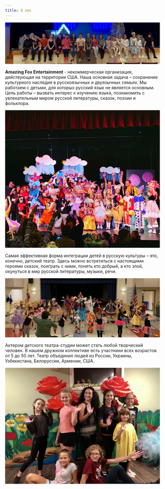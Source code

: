 ```yaml
---
title: О нас
---
```


![Наша дружная семья](./team.jpg)

**Amazing Fox Entertainment** - некоммерческая организация, действующая на территории США. Наша
основная задача – сохранение культурного наследия в русскоязычных и двуязычных семьях. Мы работаем с детьми, для которых русский язык не является основным. Цель работы – вызвать интерес к изучению языка, познакомить с увлекательным миром русской литературы, сказок, поэзии и фольклора.

![Аплодисменты](./IMG_8616.JPG)

Самая эффективная форма интеграции детей в русскую культуры – это, конечно, детский театр. Здесь можно встретиться с настоящими героями сказок, поиграть с ними, понять кто добрый, а кто злой, окунуться в мир русской литературы, музыки, речи.

![Наша дружная семья](./repa.jpg)

Актером детского театра-студии может стать любой творческий человек. В нашем дружном коллективе есть участники всех возрастов от 5 до 50 лет. Театр объединил людей из России, Украины, Узбекистана, Белоруссии, Армении, США.

![Улыбаемся и машем](./IMG_4831.jpg)
